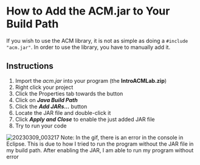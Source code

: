 # How to Add the ACM.jar to Your Build Path

If you wish to use the ACM library, it is not as simple as doing a `#include "acm.jar"`.
In order to use the library, you have to manually add it.

## Instructions

1. Import the *acm.jar* into your program (the **IntroACMLab.zip**)
2. Right click your project
3. Click the Properties tab towards the button
4. Click on ***Java Build Path***
5. Click the ***Add JARs...*** button
6. Locate the JAR file and double-click it
7. Click ***Apply and Close*** to enable the just added JAR file
8. Try to run your code


![20230309_003217](https://user-images.githubusercontent.com/72991689/223967170-8119d305-4c50-4b69-856d-7e1578db9335.gif)
Note: In the gif, there is an error in the console in Eclipse. This is due to how
I tried to run the program without the JAR file in my build path.
After enabling the JAR, I am able to run my program without error
